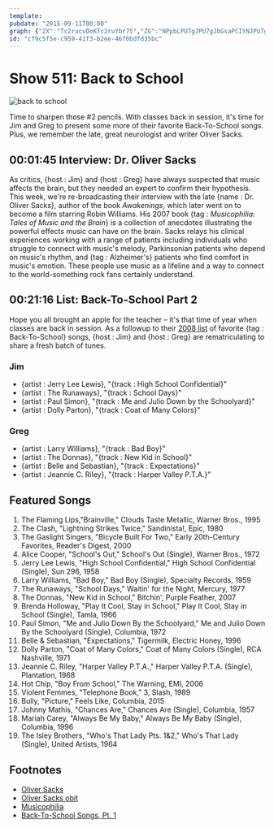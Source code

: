 ```yaml
---
template: 
pubdate: "2015-09-11T00:00"
graph: {"2X":"Tc2rucvDoKTc2ruYbr75","ZG":"NPpbLPU7gJPU7gJbGsaPCIYNJPU7gJPU7gJPkhuuPU7gJxshakBECNnPU7gJPU7gJPr6gqPU7gJq8JSoBHr86NPpbLBMCEabGsaPCIYNJsXd0K1EYcRPkhuuQXcrmxshakBECNnqXRw8BHQyNPr6gqBBVAWq8JSo"}
id: "cf9c5f5e-c959-41f3-b2ee-46f0bdfd35bc"
---
```






# Show 511: Back to School

![back to school](https://static.soundopinions.org/images/2015/backtoschool_web.jpg)

Time to sharpen those #2 pencils. With classes back in session, it's time for Jim and Greg to present some more of their favorite Back-To-School songs. Plus, we remember the late, great neurologist and writer Oliver Sacks.



## 00:01:45 Interview: Dr. Oliver Sacks

As critics, {host : Jim} and {host : Greg} have always suspected that music affects the brain, but they needed an expert to confirm their hypothesis. This week, we're re-broadcasting their interview with the late {name : Dr. Oliver Sacks}, author of the book *Awakenings*, which later went on to become a film starring Robin Williams. His 2007 book {tag : *Musicophilia: Tales of Music and the Brain*} is a collection of anecdotes illustrating the powerful effects music can have on the brain. Sacks relays his clinical experiences working with a range of patients including individuals who struggle to connect with music's melody, Parkinsonian patients who depend on music's rhythm, and {tag : Alzheimer's} patients who find comfort in music's emotion. These people use music as a lifeline and a way to connect to the world-something rock fans certainly understand.



## 00:21:16 List: Back-To-School Part 2

Hope you all brought an apple for the teacher – it's that time of year when classes are back in session. As a followup to their [2008 list](/show/145/) of favorite {tag : Back-To-School} songs, {host : Jim} and {host : Greg} are rematriculating to share a fresh batch of tunes.


### Jim

- {artist : Jerry Lee Lewis}, "{track : High School Confidential}"
- {artist : The Runaways}, "{track : School Days}"
- {artist : Paul Simon}, "{track : Me and Julio Down by the Schoolyard}"
- {artist : Dolly Parton}, "{track : Coat of Many Colors}"


### Greg

- {artist : Larry Williams}, "{track : Bad Boy}"
- {artist : The Donnas}, "{track : New Kid in School}"
- {artist : Belle and Sebastian}, "{track : Expectations}"
- {artist : Jeannie C. Riley}, "{track : Harper Valley P.T.A.}"



## Featured Songs

1. The Flaming Lips,"Brainville," Clouds Taste Metallic, Warner Bros., 1995
2. The Clash, "Lightning Strikes Twice," Sandinista!, Epic, 1980
3. The Gaslight Singers, "Bicycle Built For Two," Early 20th-Century Favorites, Reader's Digest, 2000
4. Alice Cooper, "School's Out," School's Out (Single), Warner Bros., 1972
5. Jerry Lee Lewis, "High School Confidential," High School Confidential (Single), Sun 296, 1958
6. Larry Williams, "Bad Boy," Bad Boy (Single), Specialty Records, 1959
7. The Runaways, "School Days," Waitin' for the Night, Mercury, 1977
8. The Donnas, "New Kid in School," Bitchin', Purple Feather, 2007
9. Brenda Holloway, "Play It Cool, Stay in School," Play It Cool, Stay in School (Single), Tamla, 1966
10. Paul Simon, "Me and Julio Down By the Schoolyard," Me and Julio Down By the Schoolyard (Single), Columbia, 1972
11. Belle & Sebastian, "Expectations," Tigermilk, Electric Honey, 1996
12. Dolly Parton, "Coat of Many Colors," Coat of Many Colors (Single), RCA Nashville, 1971
13. Jeannie C. Riley, "Harper Valley P.T.A.," Harper Valley P.T.A. (Single), Plantation, 1968
14. Hot Chip, "Boy From School," The Warning, EMI, 2006
15. Violent Femmes, "Telephone Book," 3, Slash, 1989
16. Bully, "Picture," Feels Like, Columbia, 2015
17. Johnny Mathis, "Chances Are," Chances Are (Single), Columbia, 1957
18. Mariah Carey, "Always Be My Baby," Always Be My Baby (Single), Columbia, 1996
19. The Isley Brothers, "Who's That Lady Pts. 1&2," Who's That Lady (Single), United Artists, 1964



## Footnotes

- [Oliver Sacks](http://www.oliversacks.com/)
- [Oliver Sacks obit](http://www.nytimes.com/2015/08/31/science/oliver-sacks-dies-at-82-neurologist-and-author-explored-the-brains-quirks.html)
- [Musicophilia](http://musicophilia.com/)
- [Back-To-School Songs, Pt. 1](/show/145/)